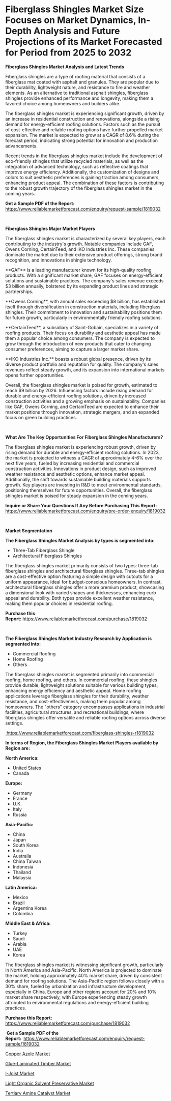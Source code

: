<p><h1>Fiberglass Shingles Market Size Focuses on Market Dynamics, In-Depth Analysis and Future Projections of its Market Forecasted for Period from 2025 to 2032</h1></p><p><strong>Fiberglass Shingles Market Analysis and Latest Trends</strong></p>
<p><p>Fiberglass shingles are a type of roofing material that consists of a fiberglass mat coated with asphalt and granules. They are popular due to their durability, lightweight nature, and resistance to fire and weather elements. As an alternative to traditional asphalt shingles, fiberglass shingles provide enhanced performance and longevity, making them a favored choice among homeowners and builders alike.</p><p>The fiberglass shingles market is experiencing significant growth, driven by an increase in residential construction and renovations, alongside a rising demand for energy-efficient roofing solutions. Factors such as the pursuit of cost-effective and reliable roofing options have further propelled market expansion. The market is expected to grow at a CAGR of 8.6% during the forecast period, indicating strong potential for innovation and production advancements.</p><p>Recent trends in the fiberglass shingles market include the development of eco-friendly shingles that utilize recycled materials, as well as the integration of advanced technology, such as reflective coatings that improve energy efficiency. Additionally, the customization of designs and colors to suit aesthetic preferences is gaining traction among consumers, enhancing product appeal. The combination of these factors is contributing to the robust growth trajectory of the fiberglass shingles market in the coming years.</p></p>
<p><strong>Get a Sample PDF of the Report:&nbsp;</strong> <a href="https://www.reliablemarketforecast.com/enquiry/request-sample/1819032?utm_campaign=1130&utm_medium=2&utm_source=Github&utm_content=ia&utm_term=01042025&utm_id=fiberglass-shingles">https://www.reliablemarketforecast.com/enquiry/request-sample/1819032</a></p>
<p>&nbsp;</p>
<p><strong>Fiberglass Shingles Major Market Players</strong></p>
<p><p>The fiberglass shingles market is characterized by several key players, each contributing to the industry's growth. Notable companies include GAF, Owens Corning, CertainTeed, and IKO Industries Inc. These companies dominate the market due to their extensive product offerings, strong brand recognition, and innovations in shingle technology.</p><p>**GAF** is a leading manufacturer known for its high-quality roofing products. With a significant market share, GAF focuses on energy-efficient solutions and sustainable practices. The company's sales revenue exceeds $3 billion annually, bolstered by its expanding product lines and strategic partnerships.</p><p>**Owens Corning**, with annual sales exceeding $8 billion, has established itself through diversification in construction materials, including fiberglass shingles. Their commitment to innovation and sustainability positions them for future growth, particularly in environmentally friendly roofing solutions.</p><p>**CertainTeed**, a subsidiary of Saint-Gobain, specializes in a variety of roofing products. Their focus on durability and aesthetic appeal has made them a popular choice among consumers. The company is expected to grow through the introduction of new products that cater to changing consumer preferences, aiming to capture a larger market share.</p><p>**IKO Industries Inc.** boasts a robust global presence, driven by its diverse product portfolio and reputation for quality. The company's sales revenues reflect steady growth, and its expansion into international markets opens further opportunities.</p><p>Overall, the fiberglass shingles market is poised for growth, estimated to reach $9 billion by 2026. Influencing factors include rising demand for durable and energy-efficient roofing solutions, driven by increased construction activities and a growing emphasis on sustainability. Companies like GAF, Owens Corning, and CertainTeed are expected to enhance their market positions through innovation, strategic mergers, and an expanded focus on green building practices.</p></p>
<p>&nbsp;</p>
<p><strong>What Are The Key Opportunities For Fiberglass Shingles Manufacturers?</strong></p>
<p><p>The fiberglass shingles market is experiencing robust growth, driven by rising demand for durable and energy-efficient roofing solutions. In 2023, the market is projected to witness a CAGR of approximately 4-6% over the next five years, fueled by increasing residential and commercial construction activities. Innovations in product design, such as improved weather resistance and aesthetic options, enhance market appeal. Additionally, the shift towards sustainable building materials supports growth. Key players are investing in R&D to meet environmental standards, positioning themselves for future opportunities. Overall, the fiberglass shingles market is poised for steady expansion in the coming years.</p></p>
<p><strong>Inquire or Share Your Questions If Any Before Purchasing This Report:</strong> <a href="https://www.reliablemarketforecast.com/enquiry/pre-order-enquiry/1819032?utm_campaign=1130&utm_medium=2&utm_source=Github&utm_content=ia&utm_term=01042025&utm_id=fiberglass-shingles">https://www.reliablemarketforecast.com/enquiry/pre-order-enquiry/1819032</a></p>
<p>&nbsp;</p>
<p><strong>Market Segmentation</strong></p>
<p><strong>The Fiberglass Shingles Market Analysis by types is segmented into:</strong></p>
<p><ul><li>Three-Tab Fiberglass Shingle</li><li>Architectural Fiberglass Shingles</li></ul></p>
<p><p>The fiberglass shingles market primarily consists of two types: three-tab fiberglass shingles and architectural fiberglass shingles. Three-tab shingles are a cost-effective option featuring a simple design with cutouts for a uniform appearance, ideal for budget-conscious homeowners. In contrast, architectural fiberglass shingles offer a more premium product, showcasing a dimensional look with varied shapes and thicknesses, enhancing curb appeal and durability. Both types provide excellent weather resistance, making them popular choices in residential roofing.</p></p>
<p><strong>Purchase this Report:&nbsp;</strong><a href="https://www.reliablemarketforecast.com/purchase/1819032?utm_campaign=1130&utm_medium=2&utm_source=Github&utm_content=ia&utm_term=01042025&utm_id=fiberglass-shingles">https://www.reliablemarketforecast.com/purchase/1819032</a></p>
<p>&nbsp;</p>
<p><strong>The Fiberglass Shingles Market Industry Research by Application is segmented into:</strong></p>
<p><ul><li>Commercial Roofing</li><li>Home Roofing</li><li>Others</li></ul></p>
<p><p>The fiberglass shingles market is segmented primarily into commercial roofing, home roofing, and others. In commercial roofing, these shingles provide durable, lightweight solutions suitable for various building types, enhancing energy efficiency and aesthetic appeal. Home roofing applications leverage fiberglass shingles for their durability, weather resistance, and cost-effectiveness, making them popular among homeowners. The "others" category encompasses applications in industrial facilities, agricultural structures, and recreational buildings, where fiberglass shingles offer versatile and reliable roofing options across diverse settings.</p></p>
<p><a href="https://www.reliablemarketforecast.com/fiberglass-shingles-r1819032?utm_campaign=1130&utm_medium=2&utm_source=Github&utm_content=ia&utm_term=01042025&utm_id=fiberglass-shingles">&nbsp;https://www.reliablemarketforecast.com/fiberglass-shingles-r1819032</a></p>
<p><strong>In terms of Region, the Fiberglass Shingles Market Players available by Region are:</strong></p>
<p>
    <p> <strong> North America: </strong>
        <ul>
            <li>United States</li>
            <li>Canada</li>
        </ul>
        </p> 
    <p> <strong> Europe: </strong>
        <ul>
            <li>Germany</li>
            <li>France</li>
            <li>U.K.</li>
            <li>Italy</li>
            <li>Russia</li>
        </ul>
        </p> 
    <p> <strong> Asia-Pacific: </strong>
        <ul>
            <li>China</li>
            <li>Japan</li>
            <li>South Korea</li>
            <li>India</li>
            <li>Australia</li>
            <li>China Taiwan</li>
            <li>Indonesia</li>
            <li>Thailand</li>
            <li>Malaysia</li>
        </ul>
        </p> 
    <p> <strong> Latin America: </strong>
        <ul>
            <li>Mexico</li>
            <li>Brazil</li>
            <li>Argentina Korea</li>
            <li>Colombia</li>
        </ul>
        </p> 
    <p> <strong> Middle East & Africa: </strong>
        <ul>
            <li>Turkey</li>
            <li>Saudi</li>
            <li>Arabia</li>
            <li>UAE</li>
            <li>Korea</li>
        </ul>
    </p>
    </p>
<p><p>The fiberglass shingles market is witnessing significant growth, particularly in North America and Asia-Pacific. North America is projected to dominate the market, holding approximately 40% market share, driven by consistent demand for roofing solutions. The Asia-Pacific region follows closely with a 30% share, fueled by urbanization and infrastructure development, especially in China. Europe and other regions account for 20% and 10% market share respectively, with Europe experiencing steady growth attributed to environmental regulations and energy-efficient building practices.</p></p>
<p><strong>Purchase this Report: </strong><a href="https://www.reliablemarketforecast.com/purchase/1819032?utm_campaign=1130&utm_medium=2&utm_source=Github&utm_content=ia&utm_term=01042025&utm_id=fiberglass-shingles">https://www.reliablemarketforecast.com/purchase/1819032</a></p>
<p>&nbsp;<strong>Get a Sample PDF of the Report:&nbsp;&nbsp;</strong><a href="https://www.reliablemarketforecast.com/enquiry/request-sample/1819032?utm_campaign=1130&utm_medium=2&utm_source=Github&utm_content=ia&utm_term=01042025&utm_id=fiberglass-shingles">https://www.reliablemarketforecast.com/enquiry/request-sample/1819032</a></p>
<p><strong></strong></p>
<p><p><a href="https://github.com/geresalgieaz/Market-Research-Report-List-1/blob/main/copper-azole-market.md?utm_campaign=1130&utm_medium=2&utm_source=Github&utm_content=ia&utm_term=01042025&utm_id=fiberglass-shingles">Copper Azole Market</a></p><p><a href="https://github.com/ceranamaduvq/Market-Research-Report-List-1/blob/main/glue-laminated-timber-market.md?utm_campaign=1130&utm_medium=2&utm_source=Github&utm_content=ia&utm_term=01042025&utm_id=fiberglass-shingles">Glue-Laminated Timber Market</a></p><p><a href="https://github.com/sibellanikmn/Market-Research-Report-List-1/blob/main/i-joist-market.md?utm_campaign=1130&utm_medium=2&utm_source=Github&utm_content=ia&utm_term=01042025&utm_id=fiberglass-shingles">I-Joist Market</a></p><p><a href="https://github.com/dickstoscopg/Market-Research-Report-List-1/blob/main/light-organic-solvent-preservative-market.md?utm_campaign=1130&utm_medium=2&utm_source=Github&utm_content=ia&utm_term=01042025&utm_id=fiberglass-shingles">Light Organic Solvent Preservative Market</a></p><p><a href="https://github.com/foustzelmsdv/Market-Research-Report-List-1/blob/main/tertiary-amine-catalyst-market.md?utm_campaign=1130&utm_medium=2&utm_source=Github&utm_content=ia&utm_term=01042025&utm_id=fiberglass-shingles">Tertiary Amine Catalyst Market</a></p></p>